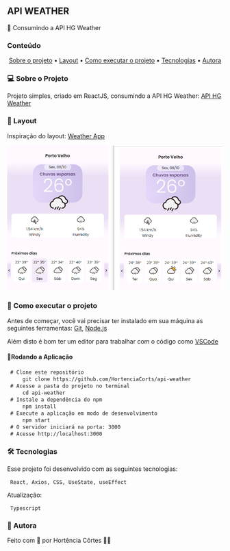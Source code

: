 ## API WEATHER

🌱 Consumindo a API HG Weather

### Conteúdo

<p align="center">  
	<a href="#sobre-projeto">Sobre o projeto</a> •
	<a href="#layout">Layout</a> • 
	<a href="#executar-projeto">Como executar o projeto</a> • 
	<a href="#tecnologias">Tecnologias</a> • 
	<a href="#autora">Autora</a>  
</p>

### 💻 Sobre o Projeto<a id="sobre-projeto"></a>

Projeto simples, criado em ReactJS, consumindo a API HG Weather: [API HG Weather](https://hgbrasil.com/status/weather)


### 🎨  Layout <a id="layout"></a>

Inspiração do layout: [Weather App](https://dribbble.com/shots/15208692-Weather-App)

![enter image description here](https://github.com/HortenciaCorts/api-weather/blob/main/src/images/api-weather.png?raw=true)

### 🚀  Como executar o projeto <a id="executar-projeto"></a>

Antes de começar, você vai precisar ter instalado em sua máquina as seguintes ferramentas:  [Git](https://git-scm.com/),  [Node.js](https://nodejs.org/pt-br/)

Além disto é bom ter um editor para trabalhar com o código como  [VSCode](https://code.visualstudio.com/)

#### 🎲Rodando a Aplicação

     # Clone este repositório
	     git clone https://github.com/HortenciaCorts/api-weather
     # Acesse a pasta do projeto no terminal
	     cd api-weather
     # Instale a dependência do npm
	     npm install
     # Execute a aplicação em modo de desenvolvimento
	     npm start 
     # O servidor iniciará na porta: 3000
     # Acesse http://localhost:3000
    
### 🛠 Tecnologias <a id="tecnologias"></a>

Esse projeto foi desenvolvido com as seguintes tecnologias:

     React, Axios, CSS, UseState, useEffect
	
Atualização: 

     Typescript

### 👧 Autora <a id="autora"></a>

Feito com 💖 por Hortência Côrtes 👩‍💻 
